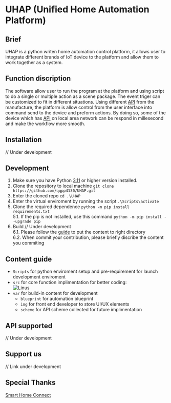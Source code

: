 # UHAP (Unified Home Automation Platform)

## Brief
UHAP is a python writen home automation control platform, it allows user to integrate different brands of IoT device to the platform and allow them to work together as a system.

## Function discription
The software allow user to run the program at the platform and using script to do a single or multiple action as a scene package. The event triger can be customized to fit in different situations.
Using different [API](#API-supported) from the manufacture, the platform is allow control from the user interface into command send to the device and preform actions. By doing so, some of the device which has [API](#API-supported) on local area network can be respond in millesecond and make the workflow more smooth.

## Installation
// Under development

## Development
1. Make sure you have Python [3.11](https://www.python.org/downloads/release/python-3110/) or higher version installed.
2. Clone the repository to local machine ``git clone https://github.com/qqpp4130/UHAP.git``
3. Enter the cloned repo ``cd .\UHAP``
4. Enter the virtual enviroment by running the script ``.\Scripts\activate``
5. Clone the required dependence ``python -m pip install requirements.txt``<br>
    5.1. If the pip is not installed, use this command ``python -m pip install --upgrade pip``
6. Build // Under development<br>
    6.1. Please follow the [guide](#content-guide) to put the content to right directory<br>
    6.2. When commit your contribution, please briefly discribe the content you commiting<br>

## Content guide
* ``Scripts`` for python enviroment setup and pre-requirement for launch development enviroment<br>
* ``src`` for core function implimentation for better coding:<br>
    ![Linus](https://pic1.zhimg.com/v2-08509d0e37e2787cb0a5e1df5c15f331_720w.jpg?source=172ae18b)<br>
* ``var`` for build-in content for development<br>
    * ``blueprint`` for automation blueprint<br>
    * ``img`` for front end developer to store UI/UX elements<br>
    * ``scheme`` for API scheme collected for future implimentation<br>
    

## API supported
// Under development

## Support us
// Link under development

## Special Thanks
[Smart Home Connect](https://smarthomeconnect.readthedocs.io/en/latest/)